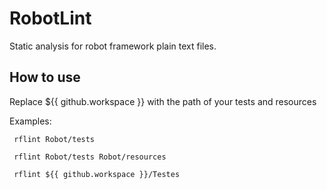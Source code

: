 # RobotLint

Static analysis for robot framework plain text files.

## How to use

Replace ${{ github.workspace }} with the path of your tests and resources

Examples:
     
     rflint Robot/tests
     
     rflint Robot/tests Robot/resources
     
     rflint ${{ github.workspace }}/Testes
